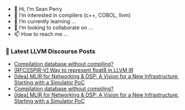 - 👋 Hi, I’m Sean Perry
- 👀 I’m interested in compilers (c++, COBOL, llvm)
- 🌱 I’m currently learning ...
- 💞️ I’m looking to collaborate on ...
- 📫 How to reach me ...

<!---
s66perry/s66perry is a ✨ special ✨ repository because its `README.md` (this file) appears on your GitHub profile.
You can click the Preview link to take a look at your changes.
--->
### 📕 Latest LLVM Discourse Posts

<!-- DISCOURSE-LLVM:START -->
- [Compilation database without compiling?](https://discourse.llvm.org/t/compilation-database-without-compiling/88032#post_2)
- [[RFC][SPIR-V] Way to represent float8 in LLVM IR](https://discourse.llvm.org/t/rfc-spir-v-way-to-represent-float8-in-llvm-ir/87758#post_10)
- [[Idea] MLIR for Networking &amp; DSP: A Vision for a New Infrastructure, Starting with a Simulator PoC](https://discourse.llvm.org/t/idea-mlir-for-networking-dsp-a-vision-for-a-new-infrastructure-starting-with-a-simulator-poc/88031#post_2)
- [Compilation database without compiling?](https://discourse.llvm.org/t/compilation-database-without-compiling/88032#post_1)
- [[Idea] MLIR for Networking &amp; DSP: A Vision for a New Infrastructure, Starting with a Simulator PoC](https://discourse.llvm.org/t/idea-mlir-for-networking-dsp-a-vision-for-a-new-infrastructure-starting-with-a-simulator-poc/88031#post_1)
<!-- DISCOURSE-LLVM:END -->
